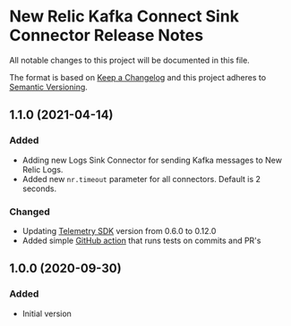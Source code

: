 # New Relic Kafka Connect Sink Connector Release Notes #

All notable changes to this project will be documented in this file.

The format is based on [Keep a Changelog](http://keepachangelog.com/)
and this project adheres to [Semantic Versioning](http://semver.org/).

## 1.1.0 (2021-04-14)
### Added
- Adding new Logs Sink Connector for sending Kafka messages to New Relic Logs.
- Added new `nr.timeout` parameter for all connectors. Default is 2 seconds.

### Changed
 - Updating [Telemetry SDK](https://github.com/newrelic/newrelic-telemetry-sdk-java) version from 0.6.0 to 0.12.0
 - Added simple [GitHub action](https://github.com/newrelic/kafka-connect-newrelic/actions) that runs tests on commits and PR's

## 1.0.0 (2020-09-30)
### Added
- Initial version